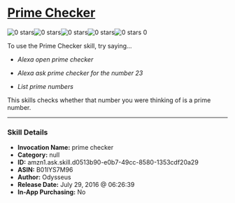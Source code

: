 # [Prime Checker](http://alexa.amazon.com/#skills/amzn1.ask.skill.d0513b90-e0b7-49cc-8580-1353cdf20a29)
![0 stars](../../images/ic_star_border_black_18dp_1x.png)![0 stars](../../images/ic_star_border_black_18dp_1x.png)![0 stars](../../images/ic_star_border_black_18dp_1x.png)![0 stars](../../images/ic_star_border_black_18dp_1x.png)![0 stars](../../images/ic_star_border_black_18dp_1x.png) 0

To use the Prime Checker skill, try saying...

* *Alexa open prime checker*

* *Alexa ask prime checker for the number 23*

* *List prime numbers*

This skills checks whether that number you were thinking of is a prime number.

***

### Skill Details

* **Invocation Name:** prime checker
* **Category:** null
* **ID:** amzn1.ask.skill.d0513b90-e0b7-49cc-8580-1353cdf20a29
* **ASIN:** B01IYS7M96
* **Author:** Odysseus
* **Release Date:** July 29, 2016 @ 06:26:39
* **In-App Purchasing:** No
